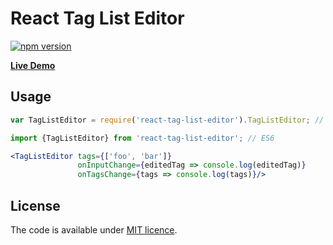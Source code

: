 # React Tag List Editor

[![npm version](https://badge.fury.io/js/react-tag-list-editor.svg)](https://www.npmjs.com/package/react-tag-list-editor)

[**Live Demo**](http://smikhalevski.github.io/react-tag-list-editor/)

## Usage

```jsx
var TagListEditor = require('react-tag-list-editor').TagListEditor; // ES5

import {TagListEditor} from 'react-tag-list-editor'; // ES6

<TagListEditor tags={['foo', 'bar']}
               onInputChange={editedTag => console.log(editedTag)}
               onTagsChange={tags => console.log(tags)}/>
```

## License

The code is available under [MIT licence](LICENSE.txt).
